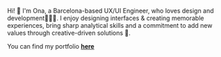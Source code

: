 Hi! 👋 I'm Ona, a Barcelona-based UX/UI Engineer, who loves design and development👩🏻‍💻. I enjoy designing interfaces & creating memorable experiences, bring sharp analytical skills and a commitment to add new values through creative-driven solutions 💭. 

You can find my portfolio [**here**](https://onasolani.github.io)

<!---
onasolani/onasolani is a ✨ special ✨ repository because its `README.md` (this file) appears on your GitHub profile.
You can click the Preview link to take a look at your changes.
--->
